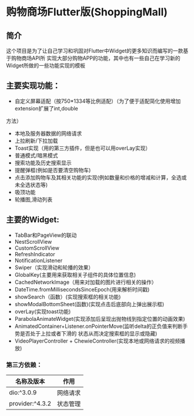购物商场Flutter版(ShoppingMall)
======

简介
-----
这个项目是为了让自己学习和巩固对Flutter中Widget的更多知识而编写的一款基于购物商场API所
实现大部分购物APP的功能，其中也有一些自己在学习新的Widget所做的一些功能实现的模板

## 主要实现功能：
* 自定义屏幕适配（按750*1334等比例适配）（为了便于适配简化使用增加extension扩展了int,double

方法）
* 本地及服务器数据的网络请求
* 上拉刷新/下拉加载
* Toast实现（用的第三方插件，但是也可以用overLay实现）
* 普通模式/暗黑模式
* 搜索功能及历史搜索显示
* 提醒弹框(例如是否要清空购物车)
* 点击添加购物车及其相关功能的实现(例如数量和价格的增减和计算，全选或未全选状态等)
* 吸顶功能
* 轮播图,滑动列表

## 主要的Widget:
* TabBar和PageView的联动
* NestScrollView
* CustomScrollView
* RefreshIndicator
* NotificationListener
* Swiper（实现滑动和轮播的效果）
* GlobalKey(主要用来获取相关子组件的具体位置信息)
* CachedNetworkImage（用来对加载的图片进行相关的操作）
* DateTime.fromMillisecondsSinceEpoch(用来解析时间戳)
* showSearch（函数）(实现搜索框的相关功能)
* showModalBottomSheet(函数)(实现点击后底部向上弹出展示框)
* overLay(实现toast功能)
* ParabolaAnimateWidget(实现添加后呈现出抛物线到指定位置的动画效果)
* AnimatedContainer+Listener.onPointerMove(监听delta的正负值来判断手势是否处于上拉或者下滑的
状态从而决定搜索框的显示或隐藏)
* VideoPlayerController + ChewieController(实现本地或网络请求的视频播放)

### 第三方依赖：
|名称及版本|作用|
|---|---
|dio:^3.0.9|网络请求
|provider:^4.3.2|状态管理












